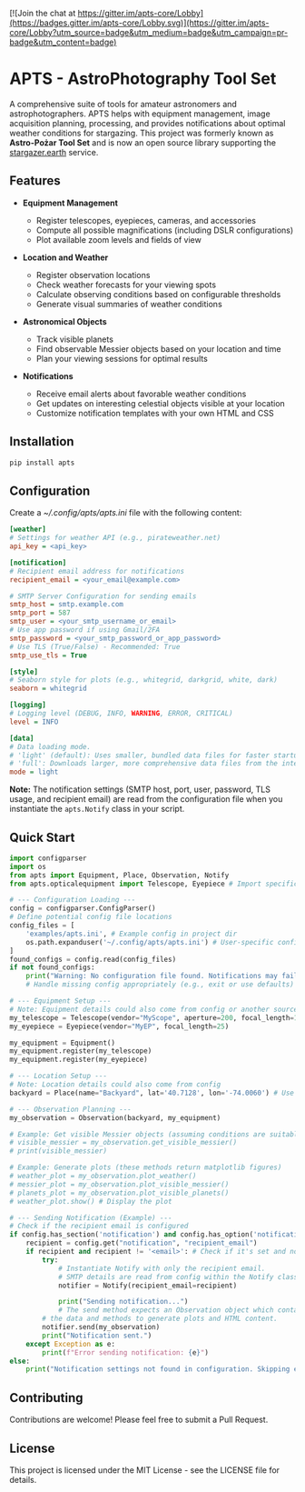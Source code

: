 [![Join the chat at https://gitter.im/apts-core/Lobby](https://badges.gitter.im/apts-core/Lobby.svg)](https://gitter.im/apts-core/Lobby?utm_source=badge&utm_medium=badge&utm_campaign=pr-badge&utm_content=badge)

# APTS - AstroPhotography Tool Set

A comprehensive suite of tools for amateur astronomers and astrophotographers. APTS helps with equipment management, image acquisition planning, processing, and provides notifications about optimal weather conditions for stargazing. This project was formerly known as **Astro-Pożar Tool Set** and is now an open source library supporting the [stargazer.earth](https://stargazer.earth) service.

## Features

- **Equipment Management**
  - Register telescopes, eyepieces, cameras, and accessories
  - Compute all possible magnifications (including DSLR configurations)
  - Plot available zoom levels and fields of view

- **Location and Weather**
  - Register observation locations
  - Check weather forecasts for your viewing spots
  - Calculate observing conditions based on configurable thresholds
  - Generate visual summaries of weather conditions

- **Astronomical Objects**
  - Track visible planets
  - Find observable Messier objects based on your location and time
  - Plan your viewing sessions for optimal results

- **Notifications**
  - Receive email alerts about favorable weather conditions
  - Get updates on interesting celestial objects visible at your location
  - Customize notification templates with your own HTML and CSS

## Installation

```bash
pip install apts
```

## Configuration

Create a *~/.config/apts/apts.ini* file with the following content:

```ini
[weather]
# Settings for weather API (e.g., pirateweather.net)
api_key = <api_key>

[notification]
# Recipient email address for notifications
recipient_email = <your_email@example.com>

# SMTP Server Configuration for sending emails
smtp_host = smtp.example.com
smtp_port = 587
smtp_user = <your_smtp_username_or_email>
# Use app password if using Gmail/2FA
smtp_password = <your_smtp_password_or_app_password>
# Use TLS (True/False) - Recommended: True
smtp_use_tls = True

[style]
# Seaborn style for plots (e.g., whitegrid, darkgrid, white, dark)
seaborn = whitegrid

[logging]
# Logging level (DEBUG, INFO, WARNING, ERROR, CRITICAL)
level = INFO

[data]
# Data loading mode.
# 'light' (default): Uses smaller, bundled data files for faster startup.
# 'full': Downloads larger, more comprehensive data files from the internet.
mode = light
```

**Note:** The notification settings (SMTP host, port, user, password, TLS usage, and recipient email) are read from the configuration file when you instantiate the `apts.Notify` class in your script.

## Quick Start

```python
import configparser
import os
from apts import Equipment, Place, Observation, Notify
from apts.opticalequipment import Telescope, Eyepiece # Import specific equipment types

# --- Configuration Loading ---
config = configparser.ConfigParser()
# Define potential config file locations
config_files = [
    'examples/apts.ini', # Example config in project dir
    os.path.expanduser('~/.config/apts/apts.ini') # User-specific config
]
found_configs = config.read(config_files)
if not found_configs:
    print("Warning: No configuration file found. Notifications may fail.")
    # Handle missing config appropriately (e.g., exit or use defaults)

# --- Equipment Setup ---
# Note: Equipment details could also come from config or another source
my_telescope = Telescope(vendor="MyScope", aperture=200, focal_length=1000)
my_eyepiece = Eyepiece(vendor="MyEP", focal_length=25)

my_equipment = Equipment()
my_equipment.register(my_telescope)
my_equipment.register(my_eyepiece)

# --- Location Setup ---
# Note: Location details could also come from config
backyard = Place(name="Backyard", lat='40.7128', lon='-74.0060') # Use strings for lat/lon

# --- Observation Planning ---
my_observation = Observation(backyard, my_equipment)

# Example: Get visible Messier objects (assuming conditions are suitable)
# visible_messier = my_observation.get_visible_messier()
# print(visible_messier)

# Example: Generate plots (these methods return matplotlib figures)
# weather_plot = my_observation.plot_weather()
# messier_plot = my_observation.plot_visible_messier()
# planets_plot = my_observation.plot_visible_planets()
# weather_plot.show() # Display the plot

# --- Sending Notification (Example) ---
# Check if the recipient email is configured
if config.has_section('notification') and config.has_option('notification', 'recipient_email'):
    recipient = config.get("notification", "recipient_email")
    if recipient and recipient != '<email>': # Check if it's set and not the placeholder
        try:
            # Instantiate Notify with only the recipient email.
            # SMTP details are read from config within the Notify class.
            notifier = Notify(recipient_email=recipient)

            print("Sending notification...")
            # The send method expects an Observation object which contains
        # the data and methods to generate plots and HTML content.
        notifier.send(my_observation)
        print("Notification sent.")
    except Exception as e:
        print(f"Error sending notification: {e}")
else:
    print("Notification settings not found in configuration. Skipping email.")

```

## Contributing

Contributions are welcome! Please feel free to submit a Pull Request.

## License

This project is licensed under the MIT License - see the LICENSE file for details.

